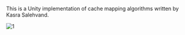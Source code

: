 This is a Unity implementation of cache mapping algorithms written by Kasra Salehvand.

![1](https://user-images.githubusercontent.com/11626212/89141061-b6447700-d558-11ea-9dd4-b9f45ca974e7.jpg)

